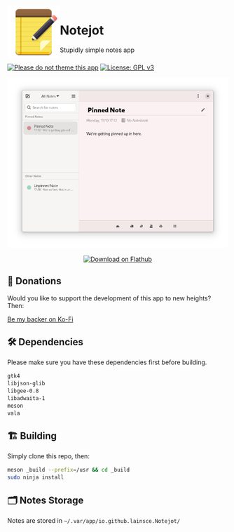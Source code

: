 <img align="left" style="vertical-align: middle" width="120" height="120" src="data/icon.png">

# Notejot

Stupidly simple notes app

###

[![Please do not theme this app](https://stopthemingmy.app/badge.svg)](https://stopthemingmy.app)
[![License: GPL v3](https://img.shields.io/badge/License-GPL%20v3-blue.svg)](http://www.gnu.org/licenses/gpl-3.0)

![Screenshot](data/shot.png)

<p align="center"><a href='https://flathub.org/apps/details/io.github.lainsce.Notejot'><img width='240' alt='Download on Flathub' src='https://flathub.org/assets/badges/flathub-badge-en.png'/></a></p>

## 💝 Donations 

Would you like to support the development of this app to new heights? Then:

[Be my backer on Ko-Fi](https://www.ko-fi.com/lainsce)

## 🛠️ Dependencies

Please make sure you have these dependencies first before building.

```bash
gtk4
libjson-glib
libgee-0.8
libadwaita-1
meson
vala
```

## 🏗️ Building

Simply clone this repo, then:

```bash
meson _build --prefix=/usr && cd _build
sudo ninja install
```

## 🗂️ Notes Storage
Notes are stored in `~/.var/app/io.github.lainsce.Notejot/`
